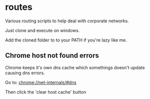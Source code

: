 routes
======

Various routing scripts to help deal with corporate networks.

Just clone and execute on windows.

Add the cloned folder to to your PATH if you're lazy like me.

Chrome host not found errors
----------------------------
Chrome keeps it's own dns cache which somethings doesn't update causing dns errors.

Go to: [chrome://net-internals/#dns](chrome://net-internals/#dns)

Then click the 'clear host cache' button
